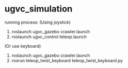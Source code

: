# ugvc_simulation
running process:
(Using joystick)
1. roslaunch ugvc_gazebo crawler.launch
2. roslaunch ugvc_control teleop.launch  

(Or use keyboard)
1. roslaunch ugvc_gazebo crawler.launch
2. rosrun teleop_twist_keyboard teleop_twist_keyboard.py 

